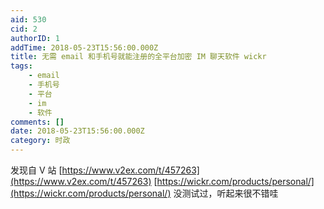```yaml
---
aid: 530
cid: 2
authorID: 1
addTime: 2018-05-23T15:56:00.000Z
title: 无需 email 和手机号就能注册的全平台加密 IM 聊天软件 wickr
tags:
    - email
    - 手机号
    - 平台
    - im
    - 软件
comments: []
date: 2018-05-23T15:56:00.000Z
category: 时政
---
```


发现自 V 站 [https://www.v2ex.com/t/457263](https://www.v2ex.com/t/457263) [https://wickr.com/products/personal/](https://wickr.com/products/personal/) 没测试过，听起来很不错哇
